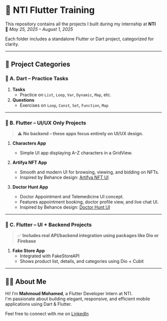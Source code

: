 # 🚀 NTI Flutter Training  

This repository contains all the projects I built during my internship at **NTI**  
📅 *May 25, 2025 – August 1, 2025*  

Each folder includes a standalone Flutter or Dart project, categorized for clarity.

---

## 📁 Project Categories

### 🧮 A. Dart – Practice Tasks

1. **Tasks**  
   - Practice on `List`, `Loop`, `Var`, `Dynamic`, `Map`, etc.
2. **Questions**  
   - Exercises on `Loop`, `Const`, `Set`, `Function`, `Map`

---

### 🎨 B. Flutter – UI/UX Only Projects  
> ⚠️ **No backend – these apps focus entirely on UI/UX design.**

1. **Characters App**  
   - Simple UI app displaying A–Z characters in a GridView.

2. **Artifya NFT App**  
   - Smooth and modern UI for browsing, viewing, and bidding on NFTs.  
   - Inspired by Behance design: [Artifya NFT UI](https://www.behance.net/gallery/228528889/Artifya-NFT-UI-App)

3. **Doctor Hunt App**  
   - Doctor Appointment and Telemedicine UI concept.  
   - Features appointment booking, doctor profile view, and live chat UI.  
   - Inspired by Behance design: [Doctor Hunt UI](https://www.behance.net/gallery/228531945/Doctor-Hunt?)

---

### 🔧 C. Flutter – UI + Backend Projects  
> ✅ **Includes real API/backend integration using packages like Dio or Firebase**

1. **Fake Store App**  
   - Integrated with FakeStoreAPI  
   - Shows product list, details, and categories using Dio + Cubit


---

## 🧑‍💻 About Me

Hi! I’m **Mahmoud Mohamed**, a Flutter Developer Intern at NTI.  
I'm passionate about building elegant, responsive, and efficient mobile applications using Dart & Flutter.

Feel free to connect with me on [LinkedIn](https://www.linkedin.com/in/mahmoud-mohamed-5938ab28a?utm_source=share&utm_campaign=share_via&utm_content=profile&utm_medium=android_app)


